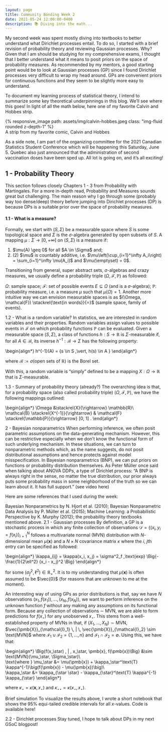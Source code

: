 ```yaml
---
layout: page
title: Community Bonding Week 2
date: 2021-05-24 12:00:00-0400
description: 📚 Diving into the math...
---
```


My second week was spent mostly diving into textbooks to better understand what Dirichlet processes entail. To do so, I started with a brief revision of probability theory and reviewing Gaussian processes. Why? Given that I am should be studying for my comprehensive exams, I thought that I better understand what it means to posit priors on the space of probability measures. As recommended by my mentors, a good starting point would be to look at Gaussian processes (GP) since I found Dirichlet processes very difficult to wrap my head around. GPs are convenient priors for continuous functions and they seem to be slightly more easy to understand.

To document my learning process of statistical theory, I intend to summarize some key theoretical underpinnings in this blog. We’ll see where this goes! In light of all the math below, here one of my favorite Calvin and Hobbes strip.

<div class="row">
    <div class="text-center">
        <div class="col-sm mt-3 mt-md-0">
            {% responsive_image path: assets/img/calvin-hobbes.jpeg class: "img-fluid rounded z-depth-1" %}
        </div>
    </div>
</div>
<div class="caption">
    A strip from my favorite comic, Calvin and Hobbes
</div>

As a side note, I am part of the organizing committee for the 2021 Canadian Statistics Student Conference which will be happening this Saturday, June 5. Quebec also just announced that the administration of second vaccination doses have been sped up. All lot is going on, and it’s all exciting!

## 1 - Probability Theory

This section follows closely Chapters 1 - 3 from Probability with Martingales. For a more in-depth read, Probability and Measures sounds great but challenging. The main reason why I go through some (probably way too dense/deep) theory before jumping into Dirichlet processes (DP) is because DPs is a suitable prior over the space of probability measures.

#### 1.1 - What is a measure?
Formally, we start with $(S, \Sigma)$ be a measurable space where $S$ is some topological space and $\Sigma$ is the $\sigma$-algebra generated by open subsets of $S$. A mapping $\mu: \Sigma \rightarrow [0, +\infty]$ on $(S, \Sigma)$ is a measure if:

<ol>
    <li>$\mu(A) \geq 0$ for all $A \in \Sigma$ and;</li>
    <li>(2) $\mu$ is countably additive, i.e. $\mu\left(\cup_{i=1}^\infty A_i\right) = \sum_{i=1}^\infty \mu(A_i)$ and $\mu(\emptyset) = 0$.</li>
</ol>

Transitioning from general, super abstract sets, $\sigma$-algebras and crazy measures, we usually define a probability triple $(\Omega, \mathcal{F}, \mathbb{P})$ as followed:

$\Omega$: sample space;
$\mathcal{F}$: set of possible events $E \subseteq \Omega$ (and is a $\sigma$-algebra);
$\mathbb{P}$: probability measure, i.e. a measure $\mu$ such that $\mu(\Omega) = 1$.
Another more intuitive way we can envision measurable spaces is as $(\Omega, \mathcal{F}) \stackrel{\text{in words}}{=}$ (sample space, family of events).

1.2 - What is a random variable?
In statistics, we are interested in random variables and their properties. Random variables assign values to possible events in $\mathcal{F}$ on which probability functions $\mathbb{P}$ can be evaluated. Given a measurable space $(S, \Sigma)$, a class of functions $h: S \rightarrow \mathbb{R}$ is $\Sigma$-measurable if, for all $A \in \mathcal{B}$, its inverse $h^{-1}: \mathcal{B} \rightarrow \Sigma$ has the following property:

\begin{align*} h^{-1}(A) = \{s \in S \,\vert\, h(s) \in A \} \end{align*}

where $\mathcal{B} := \sigma$(open sets of $\mathbb{R}$) is the Borel set.

With this, a random variable is “simply” defined to be a mapping $X: \Omega \rightarrow \mathbb{R}$ that is $\Sigma$-measurable.

1.3 - Summary of probability theory (already?)
The overarching idea is that, for a probability space (also called probability triple) $(\Omega, \mathcal{F}, \mathbb{P})$, we have the following mappings outlined:

\begin{align*} \Omega &\stackrel{X}{\rightarrow} \mathbb{R}\\\
\mathcal{B} \stackrel{X^{-1}}{\rightarrow} & \mathcal{F} \stackrel{\mathbb{P}}{\rightarrow} [0, 1] . \end{align*}

2 - Bayesian nonparametrics
When performing inference, we often posit parametric assumptions on the data-generating mechanism. However, this can be restrictive especially when we don’t know the functional form of such underlying mechanism. In these situations, we can turn to nonparametric methods which, as the name suggests, do not posit distributional assumptions and hence protects against model misspecification. In Bayesian nonparametrics (BNP), we can put priors on functions or probability distribution themselves. As Peter Müller once said when talking about ANOVA DDPs, a type of Dirichlet process: “A BNP is always right in the sense, no matter the true distribution, our prior always puts some probability mass in some neighborhood of the truth so we can learn about it. It has full support.” (see video here)

Here are some references that I used during the week:

Bayesian Nonparametrics by N. Hjort et al. (2010);
Bayesian Nonparametric Data Analysis by P. Müller et al. (2015);
Machine Learning: a Probabilistic Perspective by K. Murphy (2012);
the probability theory textbooks mentioned above.
2.1 - Gaussian processes
By definition, a GP is a stochastic process in which any finite collection of observations $\mathcal{D} = \{(x_i, y_i = f(x_i) \}_{i=1}^N$ follows a multivariate normal (MVN) distribution with $N$-dimensional mean $\mu(\pmb{x})$ and a $N \times N$ covariance matrix $\kappa$ where the $i$, $j$th entry can be specified as followed:

\begin{align*} \kappa_{ij} = \kappa(x_i, x_j) = \sigma^2_f \,\text{exp} \Big\{-\frac{1}{2\ell^2} (x_i - x_j)^2 \Big\} \end{align*}

for some $(\sigma^2_f, \ell^2) \in \mathbb{R}_+^2$. It is to my understanding that $\mu(\pmb{x})$ is often assumed to be $\vec{0}$ (for reasons that are unknown to me at the moment).

An interesting way of using GPs as prior distributions is that, say we have $N$ observations $(x_1, f(x_1)), \dots, (x_N, f(x_N))$, we want to perform inference on the unknown function $f$ without any making any assumptions on its functional form. Because any collection of observations $\sim$ MVN, we are able to form predictions for $f(x_\star)$ for any unobserved $x_\star$. This stems from a well-established property of MVNs in that, if $(X_1, \dots, X_N) \sim \text{MVN}$, $\vec{\pmb{X}}_{\mathcal{I}_1} \, | \, \vec{\pmb{X}}_{\mathcal{I}_2} \sim \text{MVN}$ where $\mathcal{I}_1 \cup \mathcal{I}_2 = \{1, \dots, n\}$ and $\mathcal{I}_1 \cap \mathcal{I}_2 = \emptyset$. Using this, we have that:

\begin{align*} \Big\{f(x_\star) \, | \, x_\star, \pmb{x}, f(\pmb{x})\Big\} &\sim \text{MVN}(\mu_\star, \Sigma_\star)\\\
\text{where } \mu_\star &= \mu(\pmb{x}) + \kappa_\star^\text{T} \kappa^{-1}\big(f(\pmb{x}) - \mu(\pmb{x})\big)\\\
\kappa_\star &= \kappa_{\star \star} - \kappa_{\star}^\text{T} \kappa^{-1} \kappa_{\star} \end{align*}

where $\kappa_{\star} = \kappa(\pmb{x}, x_\star)$ and $\kappa_{\star\star} = \kappa(x_\star, x_\star)$.

Brief simulation
To visualize the results above, I wrote a short notebook that shows the 95% equi-tailed credible intervals for all $x$-values. Code is available here!

2.2 - Dirichlet processes
Stay tuned, I hope to talk about DPs in my next GSoC blogpost!
